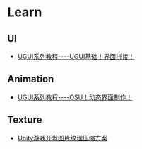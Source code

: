 
# Learn

## UI

- [UGUI系列教程----UGUI基础！界面拼接！](https://zhuanlan.zhihu.com/p/29180684)

## Animation

- [UGUI系列教程----OSU！动态界面制作！](https://zhuanlan.zhihu.com/p/29180865)

## Texture

- [Unity游戏开发图片纹理压缩方案](https://zhuanlan.zhihu.com/p/29106801)
